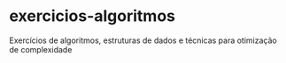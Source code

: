 # exercicios-algoritmos
Exercícios de algoritmos, estruturas de dados e técnicas para otimização de complexidade
